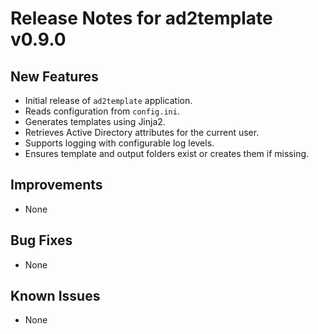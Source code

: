 # Release Notes for ad2template v0.9.0

## New Features
- Initial release of `ad2template` application.
- Reads configuration from `config.ini`.
- Generates templates using Jinja2.
- Retrieves Active Directory attributes for the current user.
- Supports logging with configurable log levels.
- Ensures template and output folders exist or creates them if missing.

## Improvements
- None

## Bug Fixes
- None

## Known Issues
- None
